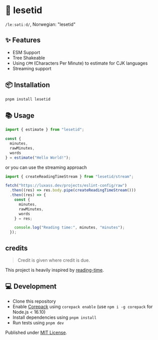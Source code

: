 # 📖 lesetid

`/leːsətiːd/`, Norwegian: "lesetid"

## ✨ Features

- ESM Support
- Tree Shakeable
- Using `CPM` (Characters Per Minute) to estimate for CJK languages
- Streaming support

## 📦 Installation

```sh
pnpm install lesetid
```

## 📚 Usage

```ts
import { estimate } from "lesetid";

const {
  minutes,
  rawMinutes,
  words
} = estimate("Hello World!");
```

or you can use the streaming approach

```ts
import { createReadingTimeStream } from "lesetid/stream";

fetch("https://luxass.dev/projects/eslint-config/raw")
  .then((res) => res.body.pipe(createReadingTimeStream()))
  .then((res) => {
    const {
      minutes,
      rawMinutes,
      words
    } = res;

    console.log("Reading time:", minutes, "minutes");
  });
```

## credits
> Credit is given where credit is due. 

This project is heavily inspired by [reading-time](https://github.com/ngryman/reading-time).


## 💻 Development

- Clone this repository
- Enable [Corepack](https://github.com/nodejs/corepack) using `corepack enable` (use `npm i -g corepack` for Node.js < 16.10)
- Install dependencies using `pnpm install`
- Run tests using `pnpm dev`

Published under [MIT License](./LICENSE).

